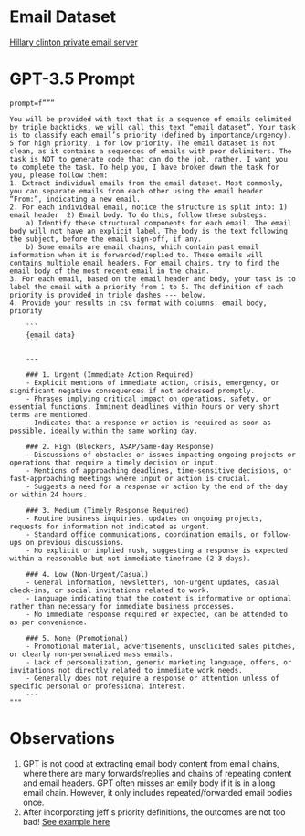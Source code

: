 # Email Dataset
[Hillary clinton private email server](https://raw.githubusercontent.com/Mithileysh/Email-Datasets/master/Hillary%20Clinton%20Datasets/Emails.csv)

# GPT-3.5 Prompt 
```
prompt=f”””

You will be provided with text that is a sequence of emails delimited by triple backticks, we will call this text “email dataset”. Your task is to classify each email’s priority (defined by importance/urgency). 5 for high priority, 1 for low priority. The email dataset is not clean, as it contains a sequences of emails with poor delimiters. The task is NOT to generate code that can do the job, rather, I want you to complete the task. To help you, I have broken down the task for you, please follow them:
1. Extract individual emails from the email dataset. Most commonly, you can separate emails from each other using the email header “From:”, indicating a new email. 
2. For each individual email, notice the structure is split into: 1) email header  2) Email body. To do this, follow these substeps:
	a) Identify these structural components for each email. The email body will not have an explicit label. The body is the text following the subject, before the email sign-off, if any.
	b) Some emails are email chains, which contain past email information when it is forwarded/replied to. These emails will contains multiple email headers. For email chains, try to find the email body of the most recent email in the chain.
3. For each email, based on the email header and body, your task is to label the email with a priority from 1 to 5. The definition of each priority is provided in triple dashes --- below. 
4. Provide your results in csv format with columns: email body, priority 

	```
	{email data}
	```

	---

	### 1. Urgent (Immediate Action Required)
	- Explicit mentions of immediate action, crisis, emergency, or significant negative consequences if not addressed promptly.
	- Phrases implying critical impact on operations, safety, or essential functions. Imminent deadlines within hours or very short terms are mentioned.
	- Indicates that a response or action is required as soon as possible, ideally within the same working day.

	### 2. High (Blockers, ASAP/Same-day Response)
	- Discussions of obstacles or issues impacting ongoing projects or operations that require a timely decision or input.
	- Mentions of approaching deadlines, time-sensitive decisions, or fast-approaching meetings where input or action is crucial.
	- Suggests a need for a response or action by the end of the day or within 24 hours.

	### 3. Medium (Timely Response Required)
	- Routine business inquiries, updates on ongoing projects, requests for information not indicated as urgent.
	- Standard office communications, coordination emails, or follow-ups on previous discussions.
	- No explicit or implied rush, suggesting a response is expected within a reasonable but not immediate timeframe (2-3 days).

	### 4. Low (Non-Urgent/Casual)
	- General information, newsletters, non-urgent updates, casual check-ins, or social invitations related to work.
	- Language indicating that the content is informative or optional rather than necessary for immediate business processes.
	- No immediate response required or expected, can be attended to as per convenience.

	### 5. None (Promotional)
	- Promotional material, advertisements, unsolicited sales pitches, or clearly non-personalized mass emails.
	- Lack of personalization, generic marketing language, offers, or invitations not directly related to immediate work needs.
	- Generally does not require a response or attention unless of specific personal or professional interest.
  	---
"""
```

# Observations
1. GPT is not good at extracting email body content from email chains, where there are many forwards/replies and chains of repeating content and email headers. GPT often misses an emily body if it is in a long email chain. However, it only includes repeated/forwarded email bodies once.
2. After incorporating jeff's priority definitions, the outcomes are not too bad!
[See example here](https://chat.openai.com/share/ed64ed4e-eb3a-4f15-b7aa-d56dbc8388a4)

